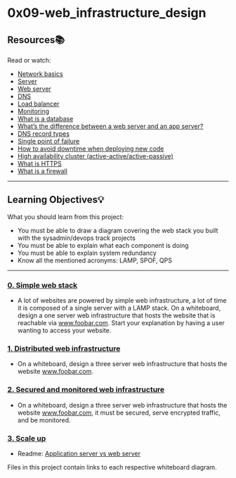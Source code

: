 # 0x09-web_infrastructure_design

## Resources:books:

Read or watch:

- [Network basics](https://intranet.hbtn.io/rltoken/Sn9ZSSHjyEW5aRfKvNiZCg)
- [Server](https://intranet.hbtn.io/rltoken/83joH7-HzuV9gBNe16iTrA)
- [Web server](https://intranet.hbtn.io/rltoken/7moqhXcFOXP6zNMWdsjWjQ)
- [DNS](https://intranet.hbtn.io/rltoken/G0a1v98rwb2RHA8VHxo36A)
- [Load balancer](https://intranet.hbtn.io/rltoken/H6TVgGaqt13JhXKzJ2rVAA)
- [Monitoring](https://intranet.hbtn.io/rltoken/JY6524JCvX9dREoNgnQUFw)
- [What is a database](https://intranet.hbtn.io/rltoken/XLIOfzfuaxPQu39VQ0TLtw)
- [What’s the difference between a web server and an app server?](https://intranet.hbtn.io/rltoken/Nb8B47Y2D8SLqQMOKVoQyQ)
- [DNS record types](https://intranet.hbtn.io/rltoken/pSGVxlKznxONwGEHIXLSwA)
- [Single point of failure](https://intranet.hbtn.io/rltoken/wYpewVpIp9PSqqL27RPafg)
- [How to avoid downtime when deploying new code](https://intranet.hbtn.io/rltoken/Mlvynt0OgLQXrxjrC5Wlnw)
- [High availability cluster (active-active/active-passive)](https://intranet.hbtn.io/rltoken/POX3jE0S6TChQHSYQraYeQ)
- [What is HTTPS](https://intranet.hbtn.io/rltoken/N4BwU4wYDNW02kdzMiekFw)
- [What is a firewall](https://intranet.hbtn.io/rltoken/HrYI70d_nxUPZeufjUYzIw)

---

## Learning Objectives:bulb:

What you should learn from this project:

- You must be able to draw a diagram covering the web stack you built with the sysadmin/devops track projects
- You must be able to explain what each component is doing
- You must be able to explain system redundancy
- Know all the mentioned acronyms: LAMP, SPOF, QPS

---

### [0. Simple web stack](./0-simple_web_stack)

- A lot of websites are powered by simple web infrastructure, a lot of time it is composed of a single server with a LAMP stack.
  On a whiteboard, design a one server web infrastructure that hosts the website that is reachable via www.foobar.com. Start your explanation by having a user wanting to access your website.

### [1. Distributed web infrastructure](./1-distributed_web_infrastructure)

- On a whiteboard, design a three server web infrastructure that hosts the website www.foobar.com.

### [2. Secured and monitored web infrastructure](./2-secured_and_monitored_web_infrastructure)

- On a whiteboard, design a three server web infrastructure that hosts the website www.foobar.com, it must be secured, serve encrypted traffic, and be monitored.

### [3. Scale up](./3-scale_up)

- Readme: [Application server vs web server](https://www.nginx.com/resources/glossary/application-server-vs-web-server/)

Files in this project contain links to each respective whiteboard diagram.
